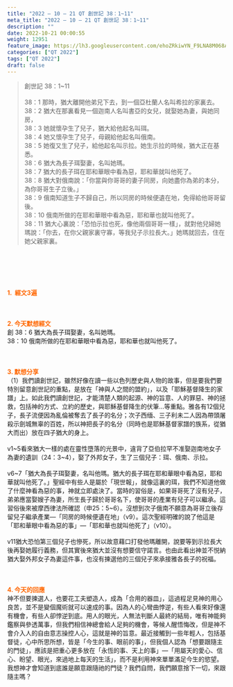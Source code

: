 ```yaml
---
title: "2022 – 10 – 21 QT 創世記 38：1~11"
meta_title: "2022 – 10 – 21 QT 創世記 38：1~11"
description: ""
date: 2022-10-21 00:00:55
weight: 12951
feature_image: https://lh3.googleusercontent.com/ehoZRkiwYN_F9LNA8M068AYxt73EavCZno-PD1cJRuf5BbSkQVUWr3gNEbt5kSs28Pb_Elg17kSrtf9ybWvojWoMV6I4tPM3vGRGDq6GkKkPdL2Gut4QAIw4-uykKUAtNiKgQKntvsU=w800
categories: ["QT 2022"]
tags: ["QT 2022"]
draft: false
---
```


<blockquote>創世記 38：1~11<br />
<br />
38：1 那時，猶大離開他弟兄下去，到一個亞杜蘭人名叫希拉的家裏去。<br />
38：2 猶大在那裏看見一個迦南人名叫書亞的女兒，就娶她為妻，與她同房，<br />
38：3 她就懷孕生了兒子，猶大給他起名叫珥。<br />
38：4 她又懷孕生了兒子，母親給他起名叫俄南。<br />
38：5 她復又生了兒子，給他起名叫示拉。她生示拉的時候，猶大正在基悉。<br />
38：6 猶大為長子珥娶妻，名叫她瑪。<br />
38：7 猶大的長子珥在耶和華眼中看為惡，耶和華就叫他死了。<br />
38：8 猶大對俄南說：「你當與你哥哥的妻子同房，向她盡你為弟的本分，為你哥哥生子立後。」<br />
38：9 俄南知道生子不歸自己，所以同房的時候便遺在地，免得給他哥哥留後。<br />
38：10 俄南所做的在耶和華眼中看為惡，耶和華也就叫他死了。<br />
38：11 猶大心裏說：「恐怕示拉也死，像他兩個哥哥一樣」，就對他兒婦她瑪說：「你去，在你父親家裏守寡，等我兒子示拉長大。」她瑪就回去，住在她父親家裏。</blockquote><br />
&nbsp;<br />
<br />
&nbsp;<br />
<br />
<span style="color: #ff6600;"><strong>1.  經文3遍</strong></span><br />
<br />
&nbsp;<br />
<br />
<span style="color: #ff6600;"><strong>2. 今天默想經文<br />
</strong></span>創 38：6 猶大為長子珥娶妻，名叫她瑪。<br />
38：10 俄南所做的在耶和華眼中看為惡，耶和華也就叫他死了。<br />
<br />
&nbsp;<br />
<br />
<strong><span style="color: #ff6600;">3. 默想分享<br />
</span></strong>（1）我們讀創世記，雖然好像在讀一些以色列歷史與人物的故事，但是要我們要特別留意創世記的重點，是放在「神與人之間的盟約」，以及「耶穌基督降生的家譜」上。如此我們讀創世記，才能清楚人類的起源、神的旨意、人的罪惡、神的拯救，包括神的方式、立約的歷史，與耶穌基督降生的伏筆…等重點。雅各有12個兒子，長子流便因為亂倫被奪去了長子的名分；次子西缅、三子利未二人因為帶頭屠殺示劍城無辜的百姓，所以神把長子的名分（同時也是耶穌基督家譜的族系，從猶大而出）放在四子猶大的身上。<br />
<br />
v1~5看來猶大一樣的處在靈性墮落的光景中，違背了亞伯拉罕不准娶迦南地女子為妻的遺訓（24：3~4），娶了外邦女子，生了三個兒子：珥、俄南、示拉。<br />
<br />
v6~7「猶大為長子珥娶妻，名叫他瑪。猶大的長子珥在耶和華眼中看為惡，耶和華就叫他死了。」聖經中有些人是屬於「現世報」，就像這裏的珥，我們不知道他做了什麼神看為惡的事，神就立即處決了。當時的習俗是，如果哥哥死了沒有兒子，弟弟應當娶嫂子為妻，所生長子歸於哥哥名下，使哥哥的產業有兒子可以繼承。這習俗後來被摩西律法所確認（申25：5~6）。沒想到次子俄南不願意為哥哥立後存留兒子繼承產業—「同房的時候便遺在地」（v9）。這次聖經明確的說了他這是「耶和華眼中看為惡的事」—「耶和華也就叫他死了」（v10）。<br />
<br />
v11猶大恐怕第三個兒子也慘死，所以故意藉口打發他瑪離開，說要等到示拉長大後再娶她履行義務，但其實後來猶大並沒有想要信守諾言。也由此看出神並不悦納猶大娶外邦女子為妻這件事，也沒有揀選他的三個兒子來承接雅各長子的祝福。<br />
<br />
&nbsp;<br />
<br />
<strong><span style="color: #ff6600;">4. 今天的回應<br />
</span></strong>神不但要揀選人，也要花工夫塑造人，成為「合用的器皿」，這過程足見神的用心良苦，並不是變個魔術就可以速成的事。因為人的心彎曲悖逆，有些人看來好像還有機會，有些人卻悖逆到底。用人的眼光，人無法判斷人最終的結局，唯有神能夠鑑察與參透萬事，但我們相信神總會給人足夠的機會，等候人醒悟悔改，但是神不會介入人的自由意志操控人心，這就是神的旨意。最近接觸到一些年輕人，包括基督徒，心中所思所想，皆是「今生的事、眼前的事」，但我個人認為「想要跟隨主的門徒」，應該是把重心更多放在「永恆的事、天上的事」—「用屬天的愛心、信心、盼望、眼光，來過地上每天的生活」，而不是利用神來單單滿足今生的慾望。我想神才會知道到底誰是願意跟隨祂的門徒？我們自問，我們願意捨下一切，來跟隨主嗎？<br />
<br />
&nbsp;
        